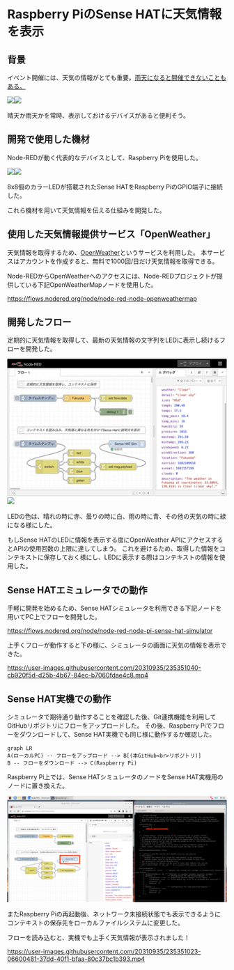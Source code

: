 # Raspberry PiのSense HATに天気情報を表示

## 背景
イベント開催には、天気の情報がとても重要。[雨天になると開催できないこともある。](https://shiki-kisetsu.com/spring/dontaku-rainyweather/#keni-toc1)

<img src="https://1.bp.blogspot.com/-9O3txb7OtvQ/UbVu8wEe3DI/AAAAAAAAUkA/DOA2jrDfVH8/s800/bonodori.png" width="50%"><img src="https://2.bp.blogspot.com/-04yGTd8fSnA/U9y_m5vpsrI/AAAAAAAAjfw/nVqHQN_t9g4/s800/tenki_mark03_gouu.png" width="50%">

晴天か雨天かを常時、表示しておけるデバイスがあると便利そう。

## 開発で使用した機材
Node-REDが動く代表的なデバイスとして、Raspberry Piを使用した。

<img src="https://3.bp.blogspot.com/-Wl5LVBDviR4/Vz8HzNnjSEI/AAAAAAAA6tY/BU6AXKS3mj4yjF8nhncl5Ai4cdLYHPrZACLcB/s800/computer_single_board.png" width="50%"><img src="https://images.prismic.io/rpf-products/a222a1d657906db95efbca8b8467037fa1a89def_sense-hat-1733x1080-1-1733x1080.jpg" width="50%">

8x8個のカラーLEDが搭載されたSense HATをRaspberry PiのGPIO端子に接続した。

これら機材を用いて天気情報を伝える仕組みを開発した。

## 使用した天気情報提供サービス「OpenWeather」
天気情報を取得するため、[OpenWeather](https://openweathermap.org/)というサービスを利用した。
本サービスはアカウントを作成すると、無料で1000回/日だけ天気情報を取得できる。

Node-REDからOpenWeatherへのアクセスには、Node-REDプロジェクトが提供している下記OpenWeatherMapノードを使用した。

https://flows.nodered.org/node/node-red-node-openweathermap

## 開発したフロー
定期的に天気情報を取得して、最新の天気情報の文字列をLEDに表示し続けるフローを開発した。

![](https://raw.githubusercontent.com/kazuhitoyokoi/node-red-ogiri-hakata/main/flow.png)
[![](https://developer.stackblitz.com/img/open_in_stackblitz.svg)](https://stackblitz.com/github/kazuhitoyokoi/node-red-ogiri-hakata?embed=1&hideExplorer=1&hideNavigation=1&view=preview)

LEDの色は、晴れの時に赤、曇りの時に白、雨の時に青、その他の天気の時に緑になる様にした。

もしSense HATのLEDに情報を表示する度にOpenWeather APIにアクセスするとAPIの使用回数の上限に達してしまう。
これを避けるため、取得した情報をコンテキストに保存しておく様にし、LEDに表示する際はコンテキストの情報を使用した。

## Sense HATエミュレータでの動作
手軽に開発を始めるため、Sense HATシミュレータを利用できる下記ノードを用いてPC上でフローを開発した。

https://flows.nodered.org/node/node-red-node-pi-sense-hat-simulator

上手くフローが動作すると下の様に、シミュレータの画面に天気の情報を表示できた。

https://user-images.githubusercontent.com/20310935/235351040-cb920f5d-d25b-4b67-84ec-b7060fdae4c8.mp4

## Sense HAT実機での動作
シミュレータで期待通り動作することを確認した後、Git連携機能を利用してGitHubリポジトリにフローをアップロードした。
その後、Raspberry Piでフローをダウンロードして、Sense HAT実機でも同じ様に動作するか確認した。

```mermaid
graph LR
A(ローカルPC) -- フローをアップロード --> B[(本GitHub<br>リポジトリ)]
B -- フローをダウンロード --> C(Raspberry Pi)
```

Raspberry Pi上では、Sense HATシミュレータのノードをSense HAT実機用のノードに置き換えた。

![](piscreen.png)

またRaspberry Piの再起動後、ネットワーク未接続状態でも表示できるようにコンテキストの保存先をローカルファイルシステムに変更した。

フローを読み込むと、実機でも上手く天気情報が表示されました！

https://user-images.githubusercontent.com/20310935/235351023-06600481-37dd-40f1-bfaa-80c37bc1b393.mp4
